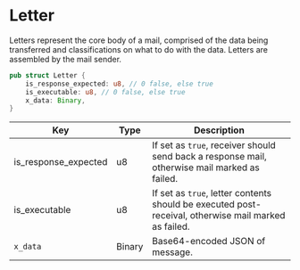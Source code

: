 # Letter

Letters represent the core body of a mail, comprised of the data being transferred and classifications on what to do with the data. Letters are assembled by the mail sender.

```rust
pub struct Letter {
    is_response_expected: u8, // 0 false, else true 
    is_executable: u8, // 0 false, else true
    x_data: Binary, 
}
```

| Key                    | Type   | Description                                                                                          |
| ---------------------- | ------ | ---------------------------------------------------------------------------------------------------- |
| is\_response\_expected | u8     | If set as `true`, receiver should send back a response mail, otherwise mail marked as failed.        |
| is\_executable         | u8     | If set as `true`, letter contents should be executed post-receival, otherwise mail marked as failed. |
| `x_data`               | Binary | Base64-encoded JSON of message.                                                                      |

